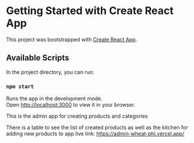 # Getting Started with Create React App

This project was bootstrapped with [Create React App](https://github.com/facebook/create-react-app).

## Available Scripts

In the project directory, you can run:

### `npm start`

Runs the app in the development mode.\
Open [http://localhost:3000](http://localhost:3000) to view it in your browser.

This is the admin app for creating products and categories

There is a table to see the list of created products as well as the kitchen for adding new products to app
live link: <https://admin-wheat-phi.vercel.app/>

